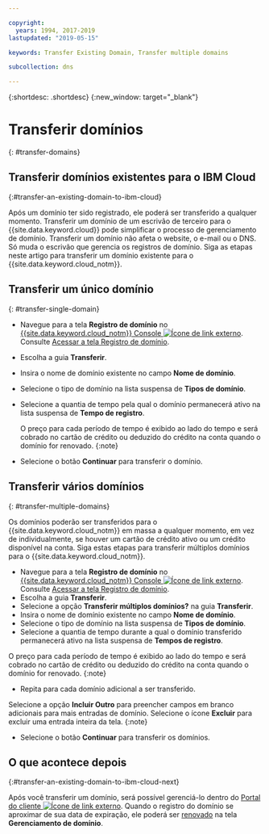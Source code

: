 ```yaml
---

copyright:
  years: 1994, 2017-2019
lastupdated: "2019-05-15"

keywords: Transfer Existing Domain, Transfer multiple domains 

subcollection: dns

---
```


{:shortdesc: .shortdesc}
{:new_window: target="_blank"}

# Transferir domínios
{: #transfer-domains}

## Transferir domínios existentes para o IBM Cloud
{:#transfer-an-existing-domain-to-ibm-cloud}

Após um domínio ter sido registrado, ele poderá ser transferido a qualquer momento. Transferir um domínio de um escrivão de terceiro para o {{site.data.keyword.cloud}} pode simplificar o processo de gerenciamento de domínio. Transferir um domínio não afeta o website, o e-mail ou o DNS. Só muda o escrivão que gerencia os registros de domínio. Siga as etapas neste artigo para transferir um domínio existente para o {{site.data.keyword.cloud_notm}}.

## Transferir um único domínio
{: #transfer-single-domain}

* Navegue para a tela **Registro de domínio** no [{{site.data.keyword.cloud_notm}} Console ![Ícone de link externo](../../icons/launch-glyph.svg "Ícone de link externo")](https://{DomainName}/). Consulte [Acessar a tela Registro de domínio](/docs/infrastructure/dns?topic=dns-how-to-use-the-domain-registration-screen).
* Escolha a guia **Transferir**.
* Insira o nome de domínio existente no campo **Nome de domínio**.
* Selecione o tipo de domínio na lista suspensa de **Tipos de domínio**.
* Selecione a quantia de tempo pela qual o domínio permanecerá ativo na lista suspensa de **Tempo de registro**.

  O preço para cada período de tempo é exibido ao lado do tempo e será cobrado no cartão de crédito ou deduzido do crédito na conta quando o domínio for renovado.
  {:note}
  
* Selecione o botão **Continuar** para transferir o domínio.

## Transferir vários domínios
{: #transfer-multiple-domains}

Os domínios poderão ser transferidos para o {{site.data.keyword.cloud_notm}} em massa a qualquer momento, em vez de individualmente, se houver um cartão de crédito ativo ou um crédito disponível na conta. Siga estas etapas para transferir múltiplos domínios para o {{site.data.keyword.cloud_notm}}.

* Navegue para a tela **Registro de domínio** no [{{site.data.keyword.cloud_notm}} Console ![Ícone de link externo](../../icons/launch-glyph.svg "Ícone de link externo")](https://{DomainName}/). Consulte [Acessar a tela Registro de domínio](/docs/infrastructure/dns?topic=dns-how-to-use-the-domain-registration-screen).
* Escolha a guia **Transferir**.
* Selecione a opção **Transferir múltiplos domínios?** na guia **Transferir**.
* Insira o nome de domínio existente no campo **Nome de domínio**.
* Selecione o tipo de domínio na lista suspensa de **Tipos de domínio**.
* Selecione a quantia de tempo durante a qual o domínio transferido permanecerá ativo na lista suspensa de **Tempos de registro**.

O preço para cada período de tempo é exibido ao lado do tempo e será cobrado no cartão de crédito ou deduzido do crédito na conta quando o domínio for renovado.
{:note}

* Repita para cada domínio adicional a ser transferido.

Selecione a opção **Incluir Outro** para preencher campos em branco adicionais para mais entradas de domínio. Selecione o ícone **Excluir** para excluir uma entrada inteira da tela.
{:note}

* Selecione o botão **Continuar** para transferir os domínios.



## O que acontece depois
{:#transfer-an-existing-domain-to-ibm-cloud-next}

Após você transferir um domínio, será possível gerenciá-lo dentro do [Portal do cliente ![Ícone de link externo](../../icons/launch-glyph.svg "Ícone de link externo")](https://control.softlayer.com/). Quando o registro do domínio se aproximar de sua data de expiração, ele poderá ser [renovado](/docs/infrastructure/dns?topic=dns-renew-an-existing-domain) na tela **Gerenciamento de domínio**.
